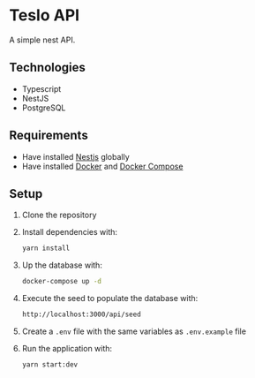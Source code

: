 # Teslo API

A simple nest API.

## Technologies

- Typescript
- NestJS
- PostgreSQL

## Requirements

- Have installed [Nestjs](https://docs.nestjs.com/cli/overview#installation) globally
- Have installed [Docker](https://docs.docker.com/get-docker/) and [Docker Compose](https://docs.docker.com/compose/install/)

## Setup

1. Clone the repository
2. Install dependencies with:

   ```sh
   yarn install
   ```

3. Up the database with:

   ```sh
   docker-compose up -d
   ```

4. Execute the seed to populate the database with:

   ```sh
   http://localhost:3000/api/seed
   ```

5. Create a `.env` file with the same variables as `.env.example` file

6. Run the application with:

   ```sh
   yarn start:dev
   ```
